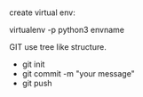 # 
create virtual env:

virtualenv -p python3 envname


GIT use tree like structure.
* git init
* git commit -m "your message"
* git push
